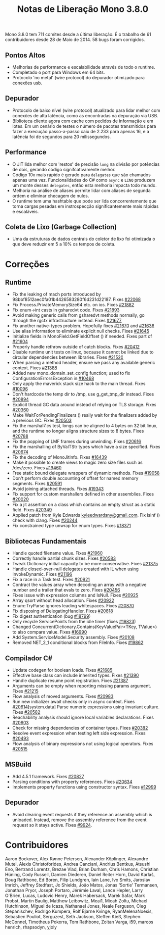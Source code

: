 ﻿---
title: Notas de Liberação Mono 3.8.0
---

Mono 3.8.0 tem 711 comites desde a última liberação. É o trabalho de 61 contribuidores desde 28 de Maio de 2014. 58 bugs foram corrigidos.

Pontos Altos
----------

- Melhorias de performance e escalabilidade através de todo o runtime.
- Completado o port para Windows em 64 bits.
- Protocolo 'no metal' (wire protocol) do depurador otimizado para conexões usb.

Depurador
---------

- Protocolo de baixo nível (wire protocol) atualizado para lidar melhor com conexões de alta latência, como as encontradas na depuração via USB.
- Biblioteca cliente agora com cache com pedidos de informação e em lotes. Em um cenário de testes o número de pacotes transmitidos para fazer a execução passo-a-passo caiu de 2.233 para apenas 16, e a latência foi de segundos para 20 milissegundos.

Performance
-----------

- O JIT lida melhor com 'restos' de precisão `long` na divisão por potências de dois, gerando código signifcativamente melhor.
- Código 10x mais rápido é gerado para `delegates` que são chamados apenas uma vez. Funcionalidades do C# como `async` e `LINQ` produzem um monte desses `delegates`, então esta melhoria impacta todo mundo. 
- Melhoria na análise de aliases permite lidar com aliases de segunda ordem e eliminar checagem de nulos. 
- O runtime tem uma hashtable que pode ser lida concorrentemente que torna cargas pesadas em instrospecção significantemente mais rápidas e escaláveis. 

Coleta de Lixo (Garbage Collection)
-----------------------------------

- Uma da estruturas de dados centrais do coletor de lixo foi otimizada o que deve reduzir em 5 a 10% os tempos de coleta.

Correções
=========

Runtime
-------

- Fix the leaking of mach ports introduced by 98bbf8512aec0fa01b4426583280f6d231d22187. Fixes [#22068](https://bugzilla.xamarin.com/show_bug.cgi?id=22068)
- Fix Process.PrivateMemorySize64 etc. on ios. Fixes [#21882](https://bugzilla.xamarin.com/show_bug.cgi?id=21882)
- Fix enum->int casts in gsharedvt code. Fixes [#21893](https://bugzilla.xamarin.com/show_bug.cgi?id=21893)
- Avoid making generic calls from gsharedvt methods normally, go through the rgctx infrastructure instead. Fixes [#21677](https://bugzilla.xamarin.com/show_bug.cgi?id=21677)
- Fix another native-types problem. Hopefully fixes [#21670](https://bugzilla.xamarin.com/show_bug.cgi?id=21670) and [#21636](https://bugzilla.xamarin.com/show_bug.cgi?id=21636)
- Use alias information to eliminate explicit null checks. Fixes [#21645](https://bugzilla.xamarin.com/show_bug.cgi?id=21645)
- Initialize fields in MonoField:GetFieldOffset () if needed. Fixes part of [#21604](https://bugzilla.xamarin.com/show_bug.cgi?id=21604)
- Properly handle rethrow outside of catch blocks. Fixes [#20412](https://bugzilla.xamarin.com/show_bug.cgi?id=20412)
- Disable runtime unit tests on linux, because it cannot be linked due to circular dependencies between libraries. Fixes [#21520](https://bugzilla.xamarin.com/show_bug.cgi?id=21520)
- When parsing a method header, ensure we pass any available generic context. Fixes [#21388](https://bugzilla.xamarin.com/show_bug.cgi?id=21388)
- Added new mono_domain_set_config function; used to fix ConfigurationErrorsException in [#10468](https://bugzilla.xamarin.com/show_bug.cgi?id=10468)
- Only apply the maverick stack size hack to the main thread. Fixes [#10096](https://bugzilla.xamarin.com/show_bug.cgi?id=10096)
- Don't hardcode the temp dir to /tmp, use g_get_tmp_dir instead. Fixes [#20894](https://bugzilla.xamarin.com/show_bug.cgi?id=20894)
- Explicit thread GC data around instead of relying on TLS storage. Fixes [#20360](https://bugzilla.xamarin.com/show_bug.cgi?id=20360)
- Make WaitForPendingFinalizers () really wait for the finalizers added by a previous GC. Fixes [#20503](https://bugzilla.xamarin.com/show_bug.cgi?id=20503)
- Fix the marshal7.cs test, longs can be aligned to 4 bytes on 32 bit linux, and the runtime no longer aligns structure sizes to 8 bytes. Fixes [#20788](https://bugzilla.xamarin.com/show_bug.cgi?id=20788)
- Fix the popping of LMF frames during unwinding. Fixes [#20616](https://bugzilla.xamarin.com/show_bug.cgi?id=20616)
- Fix the marshalling of ByValTStr types which have a size specified. Fixes [#20674](https://bugzilla.xamarin.com/show_bug.cgi?id=20674)
- Fix the decoding of MonoJitInfo. Fixes [#16439](https://bugzilla.xamarin.com/show_bug.cgi?id=16439)
- Make it possible to create views to magic zero size files such as /dev/zero. Fixes [#19460](https://bugzilla.xamarin.com/show_bug.cgi?id=19460)
- Free static bound delegate wrappers of dynamic methods. Fixes [#19058](https://bugzilla.xamarin.com/show_bug.cgi?id=19058)
- Don't perform double accounting of offset for named memory segments. Fixes [#20591](https://bugzilla.xamarin.com/show_bug.cgi?id=20591)
- Avoid joining attached threads. Fixes [#19343](https://bugzilla.xamarin.com/show_bug.cgi?id=19343)
- Fix support for custom marshallers defined in other assemblies. Fixes [#20020](https://bugzilla.xamarin.com/show_bug.cgi?id=20020)
- Fix a jit assertion on a class which contains an empty struct as a static field. Fixes [#20349](https://bugzilla.xamarin.com/show_bug.cgi?id=20349)
- Applied patch from Kyle Edwards <kyleedwardsny@gmail.com>. Fix isinf () check with clang. Fixes [#20244](https://bugzilla.xamarin.com/show_bug.cgi?id=20244)
- Fix constrained type unwrap for enum types. Fixes [#18371](https://bugzilla.xamarin.com/show_bug.cgi?id=18371)

Bibliotecas Fundamentais
------------------------

- Handle quoted filename value. Fixes [#21960](https://bugzilla.xamarin.com/show_bug.cgi?id=21960)
- Correctly handle partial chunk sizes. Fixes [#20583](https://bugzilla.xamarin.com/show_bug.cgi?id=20583)
- Tweak Dictionary initial capacity to be more conservative. Fixes [#21375](https://bugzilla.xamarin.com/show_bug.cgi?id=21375)
- Handle closed-over-null delegates created with IL when using InvokeDynamic. Fixes [#21196](https://bugzilla.xamarin.com/show_bug.cgi?id=21196)
- Fix a race in a Task test. Fixes [#20921](https://bugzilla.xamarin.com/show_bug.cgi?id=20921)
- Contract the values array when decoding an array with a negative number and a trailer that evals to zero. Fixes [#20456](https://bugzilla.xamarin.com/show_bug.cgi?id=20456)
- Fixes issue with expression columns and IsNull. Fixes [#20925](https://bugzilla.xamarin.com/show_bug.cgi?id=20925)
- Array qsort without head allocation. Fixes [#20922](https://bugzilla.xamarin.com/show_bug.cgi?id=20922)
- Enum::TryParse ignores leading whitespaces. Fixes [#20870](https://bugzilla.xamarin.com/show_bug.cgi?id=20870)
- Fix disposing of DelegatingHandler. Fixes [#20818](https://bugzilla.xamarin.com/show_bug.cgi?id=20818)
- Fix digest authentication (bug [#18799](https://bugzilla.xamarin.com/show_bug.cgi?id=18799))
- Only recycle ServicePoints from the idle timer (fixes [#19823](https://bugzilla.xamarin.com/show_bug.cgi?id=19823))
- Changed ConcurrentDictionary.Contains(KeyValuePair<TKey, TValue>) to also compare value. Fixes [#16990](https://bugzilla.xamarin.com/show_bug.cgi?id=16990)
- Add System.ServiceModel.Security assembly. Fixes [#20108](https://bugzilla.xamarin.com/show_bug.cgi?id=20108)
- Removed NET_2_1 conditional blocks from FileInfo. Fixes [#19862](https://bugzilla.xamarin.com/show_bug.cgi?id=19862)

Compilador C#
-------------

- Update codegen for boolean loads. Fixes [#21685](https://bugzilla.xamarin.com/show_bug.cgi?id=21685)
- Effective base class can include inherited types. Fixes [#21390](https://bugzilla.xamarin.com/show_bug.cgi?id=21390)
- Handle duplicate resume point registration. Fixes [#21387](https://bugzilla.xamarin.com/show_bug.cgi?id=21387)
- Arguments can be empty when reporting missing params argument. Fixes [#21215](https://bugzilla.xamarin.com/show_bug.cgi?id=21215)
- Flow analysis of moved arguments. Fixes [#20983](https://bugzilla.xamarin.com/show_bug.cgi?id=20983)
- Run new initializer await checks only in async context. Fixes [#20614](https://bugzilla.xamarin.com/show_bug.cgi?id=20614)[system.data] Parse numeric expressions using invariant culture. Fixes [#20582](https://bugzilla.xamarin.com/show_bug.cgi?id=20582)
- Reachability analysis should ignore local variables declarations. Fixes [#20603](https://bugzilla.xamarin.com/show_bug.cgi?id=20603)
- Check for missing dependencies of container types. Fixes [#20382](https://bugzilla.xamarin.com/show_bug.cgi?id=20382)
- Resolve event expression when testing left side expression. Fixes [#20493](https://bugzilla.xamarin.com/show_bug.cgi?id=20493)
- Flow analysis of binary expressions not using logical operators. Fixes [#20515](https://bugzilla.xamarin.com/show_bug.cgi?id=20515)

MSBuild
-------

- Add 4.5.1 framework. Fixes [#20827](https://bugzilla.xamarin.com/show_bug.cgi?id=20827)
- Parsing conditions with property references. Fixes [#20634](https://bugzilla.xamarin.com/show_bug.cgi?id=20634)
- Implements property functions using constructor syntax. Fixes [#12999](https://bugzilla.xamarin.com/show_bug.cgi?id=12999)

Depurador
---------

- Avoid clearing event requests if they reference an assembly which is unloaded. Instead, remove the assembly reference from the event request so it stays active. Fixes [#9924](https://bugzilla.xamarin.com/show_bug.cgi?id=9924).


Contribuidores
==============

Aaron Bockover, Alex Rønne Petersen, Alexander Köplinger, Alexandre Mutel,
Alexis Christoforides, Andrea Canciani, Andrius Bentkus, Atsushi Eno,
Bertrand Lorentz, Brezae Vlad, Brian Durham, Chris Hamons, Christian Hüning,
Cody Russell, Damien Diederen, Daniel Reiter Horn, David Karlaš, Doug Rathbone,
Ed Boren, Filip Lundgren, Iain Lane, Ivo Smits, Jaroslav Imrich, Jeffrey Stedfast,
Jo Shields, João Matos, Jonas 'Sortie' Termansen, Jonathan Pryor, Joseph Portaro,
Jérémie Laval, Lance Hepler, Larry O'Brien, Lucas, Ludovic Henry, Marek Habersack,
Marek Safar, Mark Probst, Martin Baulig, Matthew Leibowitz, Meai1, Micah Zoltu,
Michael Hutchinson, Miguel de Icaza, Nathanael Jones, Neale Ferguson, Oleg Stepanischev,
Rodrigo Kumpera, Rolf Bjarne Kvinge, RyanMelenaNoesis, Sebastien Pouliot, Serguzest,
Seth Jackson, Steffen Kieß, Stephen McConnel, Timotheus Pokorra, Tom Rathbone, Zoltan Varga,
i59, marcos henrich, rhapsodyn, yjoly
